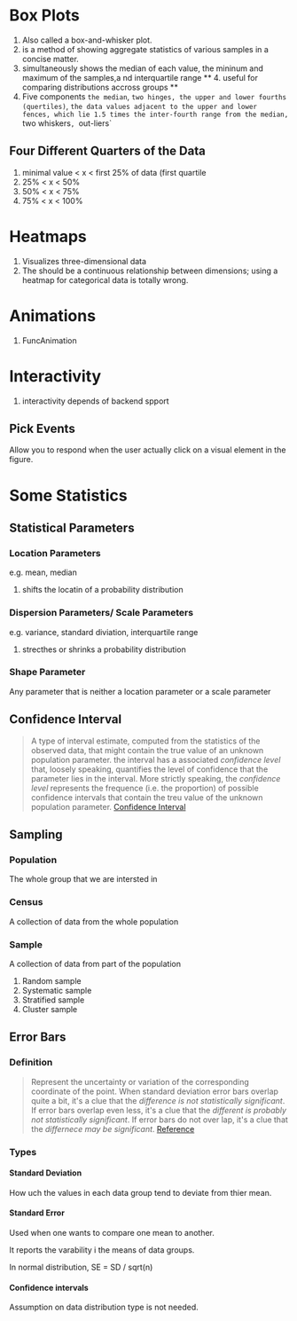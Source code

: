 # Box Plots
1. Also called a box-and-whisker plot.
2. is a method of showing aggregate statistics of various samples in a concise matter.
3. simultaneously shows the median of each value, the mininum and maximum of the samples,a nd interquartile range
** 4. useful for comparing distributions accross groups **
5. Five components `the median`, `two hinges, the upper and lower fourths (quertiles)`, `the data values adjacent to the upper and lower fences, which lie 1.5 times the inter-fourth range from the median, `two whiskers`, `out-liers` 

## Four Different Quarters of the Data
1. minimal value < x < first 25% of data (first quartile  
2. 25% < x < 50%
3. 50% < x < 75%
4. 75% < x < 100%

# Heatmaps
1. Visualizes three-dimensional data
2. The should be a continuous relationship between dimensions; using a heatmap for categorical data is totally wrong. 

# Animations
1. FuncAnimation

# Interactivity
1. interactivity depends of backend spport

## Pick Events
Allow you to respond when the user actually click on a visual element in the figure.

# Some Statistics

## Statistical Parameters

### Location Parameters
e.g. mean, median
1. shifts the locatin of a probability distribution

### Dispersion Parameters/ Scale Parameters
e.g. variance, standard diviation, interquartile range
1. strecthes or shrinks a probability distribution

### Shape Parameter
Any parameter that is neither a location parameter or a scale parameter

## Confidence Interval
>A type of interval estimate, computed from the statistics of the observed data, that might contain the true value of an unknown population parameter.
>the interval has a associated *confidence level* that, loosely speaking, quantifies the level of confidence that the parameter lies in the interval. More strictly speaking, the *confidence level* represents the frequence (i.e. the proportion) of possible confidence intervals that contain the treu value of the unknown population parameter.
[Confidence Interval](https://en.wikipedia.org/wiki/Confidence_interval)

## Sampling
### Population
The whole group that we are intersted in

### Census
A collection of data from the whole population

### Sample
A collection of data from part of the population
1. Random sample
2. Systematic sample
3. Stratified sample
4. Cluster sample

## Error Bars
### Definition
>Represent the uncertainty or variation of the corresponding coordinate of the point. 
>When standard deviation error bars overlap quite a bit, it's a clue that the *difference is not statistically significant*. 
>If error bars overlap even less, it's a clue that the *different is probably not statistically significant*.
> If error bars do not over lap, it's a clue that the *differnece may be significant*.
[Reference](https://www.biologyforlife.com/interpreting-error-bars.html)

### Types
#### Standard Deviation
How uch the values in each data group tend to deviate from thier mean.

#### Standard Error
Used when one wants to compare one mean to another.

It reports the varability i the means of data groups.

In normal distribution, SE = SD / sqrt(n)

#### Confidence intervals
Assumption on data distribution type is not needed.
